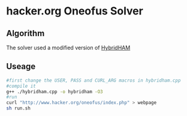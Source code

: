 # hacker.org Oneofus Solver
## Algorithm
The solver used a modified version of [HybridHAM](https://www.researchgate.net/publication/328341230_HybridHAM_A_Novel_Hybrid_Heuristic_for_Finding_Hamiltonian_Cycle)
## Useage
```bash
#first change the USER, PASS and CURL_ARG macros in hybridham.cpp
#compile it
g++ ./hybridham.cpp -o hybridham -O3
#run
curl "http://www.hacker.org/oneofus/index.php" > webpage
sh run.sh
```
